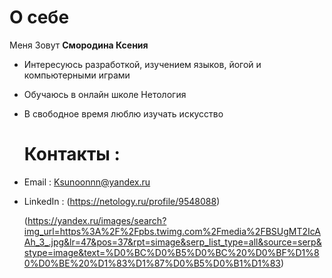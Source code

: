 # О себе

Меня Зовут **Смородина Ксения**

- Интересуюсь разработкой, изучением языков, йогой и компьютерными играми
- Обучаюсь в онлайн школе Нетология
- В свободное время люблю изучать искусство

  # Контакты :
- Email : Ksunoonnn@yandex.ru
- LinkedIn : (https://netology.ru/profile/9548088)

  (https://yandex.ru/images/search?img_url=https%3A%2F%2Fpbs.twimg.com%2Fmedia%2FBSUgMT2IcAAh_3_.jpg&lr=47&pos=37&rpt=simage&serp_list_type=all&source=serp&stype=image&text=%D0%BC%D0%B5%D0%BC%20%D0%BF%D1%80%D0%BE%20%D1%83%D1%87%D0%B5%D0%B1%D1%83)

